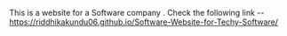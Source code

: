 This is a website for a Software company . Check the following link --
https://riddhikakundu06.github.io/Software-Website-for-Techy-Software/
